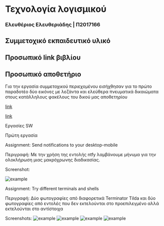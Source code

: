 # Τεχνολογία λογισμικού

### Ελευθέριος Ελευθεριάδης | Π2017166

## Συμμετοχικό εκπαιδευτικό υλικό

## Προσωπικό link βιβλίου

## Προσωπικό αποθετήριο

Για την εργασία συμμετοχικού περιεχομένου εισήχθησαν για το πρώτο παραδοτέο 
δύο εικόνες με λεζάντα και ελεύθερα πνευματικά δικαιώματα στους κατάλληλους 
φακέλους του δικού μας αποθετηρίου

[link](https://github.com/eleftherioseleftheriadis/gr/blob/P2017166/_gallery/netlify.md)

[link](https://github.com/eleftherioseleftheriadis/gr/blob/P2017166/_gallery/trci.md)

Εργασίες SW

Πρώτη εργασία

Assignment: Send notifications to your desktop-mobile 

Περιγραφή: Με την χρήση της εντολής ntfy λαμβάνουμε μήνυμα για την ολοκλήρωση μιας μακρόχρωνης
διαδικασίας.

Screenshot:

![example]()

Assignment: Try different terminals and shells

Περιγραφή: Δύο φωτογραφίες από διαφορετικά Terminator Tilda και δύο φωτογραφίες από εντολές που δεν εκτελούνται στο προεπιλεγμένο  αλλά εκτελούνται στο αντίστοιχα

Screenshots:
![example]()
![example]()
![example]()
![example]()
 
